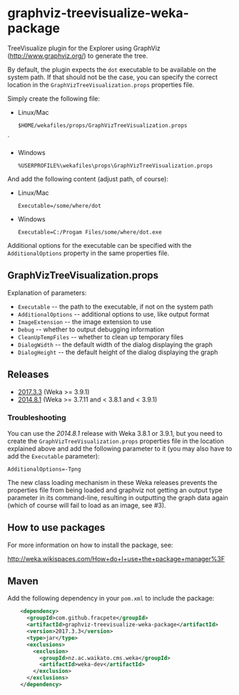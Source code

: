 # graphviz-treevisualize-weka-package

TreeVisualize plugin for the Explorer using GraphViz (http://www.graphviz.org/)
to generate the tree.

By default, the plugin expects the `dot` executable to be available on the
system path. If that should not be the case, you can specify the correct
location in the `GraphVizTreeVisualization.props` properties file.

Simply create the following file:

* Linux/Mac
  ```
  $HOME/wekafiles/props/GraphVizTreeVisualization.props
  ```
`
* Windows
  ```
  %USERPROFILE%\wekafiles\props\GraphVizTreeVisualization.props
  ```

And add the following content (adjust path, of course):

* Linux/Mac
  ```
  Executable=/some/where/dot
  ```

* Windows
  ```
  Executable=C:/Progam Files/some/where/dot.exe
  ```

Additional options for the executable can be specified with the
`AdditionalOptions` property in the same properties file.


## GraphVizTreeVisualization.props

Explanation of parameters:

* `Executable` -- the path to the executable, if not on the system path 
* `AdditionalOptions` -- additional options to use, like output format
* `ImageExtension` -- the image extension to use
* `Debug` -- whether to output debugging information
* `CleanUpTempFiles` -- whether to clean up temporary files
* `DialogWidth` -- the default width of the dialog displaying the graph
* `DialogHeight` -- the default height of the dialog displaying the graph


## Releases

* [2017.3.3](https://github.com/fracpete/graphviz-treevisualize-weka-package/releases/download/v2017.3.3/graphviz-treevisualize-2017.3.3.zip) (Weka >= 3.9.1)
* [2014.8.1](https://github.com/fracpete/graphviz-treevisualize-weka-package/releases/download/v2014.8.1/graphviz-treevisualize-2014.8.1.zip) (Weka >= 3.7.11 and < 3.8.1 and < 3.9.1)

### Troubleshooting

You can use the *2014.8.1* release with Weka 3.8.1 or 3.9.1, but you need to 
create the `GraphVizTreeVisualization.props` properties file in the location
explained above and add the following parameter to it (you may also have to
add the `Executable` parameter):

```
AdditionalOptions=-Tpng
```

The new class loading mechanism in these Weka releases prevents the properties
file from being loaded and graphviz not getting an output type parameter in
its command-line, resulting in outputting the graph data again (which of course
will fail to load as an image, see #3).

## How to use packages

For more information on how to install the package, see:

http://weka.wikispaces.com/How+do+I+use+the+package+manager%3F


## Maven

Add the following dependency in your `pom.xml` to include the package:

```xml
    <dependency>
      <groupId>com.github.fracpete</groupId>
      <artifactId>graphviz-treevisualize-weka-package</artifactId>
      <version>2017.3.3</version>
      <type>jar</type>
      <exclusions>
        <exclusion>
          <groupId>nz.ac.waikato.cms.weka</groupId>
          <artifactId>weka-dev</artifactId>
        </exclusion>
      </exclusions>
    </dependency>
```

